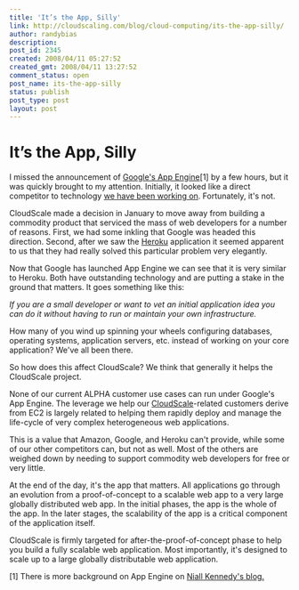 ```yaml
---
title: 'It’s the App, Silly'
link: http://cloudscaling.com/blog/cloud-computing/its-the-app-silly/
author: randybias
description: 
post_id: 2345
created: 2008/04/11 05:27:52
created_gmt: 2008/04/11 13:27:52
comment_status: open
post_name: its-the-app-silly
status: publish
post_type: post
layout: post
---
```


# It’s the App, Silly

I missed the announcement of [Google's App Engine](http://code.google.com/appengine/)[1] by a few hours, but it was quickly brought to my attention. Initially, it looked like a direct competitor to technology [we have been working on](http://www.cloudscale.net/). Fortunately, it's not. 

CloudScale made a decision in January to move away from building a commodity product that serviced the mass of web developers for a number of reasons. First, we had some inkling that Google was headed this direction. Second, after we saw the [Heroku](http://heroku.com/) application it seemed apparent to us that they had really solved this particular problem very elegantly. 

Now that Google has launched App Engine we can see that it is very similar to Heroku. Both have outstanding technology and are putting a stake in the ground that matters. It goes something like this: 

_If you are a small developer or want to vet an initial application idea you can do it without having to run or maintain your own infrastructure._

How many of you wind up spinning your wheels configuring databases, operating systems, application servers, etc. instead of working on your core application? We've all been there. 

So how does this affect CloudScale? We think that generally it helps the CloudScale project. 

None of our current ALPHA customer use cases can run under Google's App Engine. The leverage we help our [CloudScale](http://www.cloudscale.net/)-related customers derive from EC2 is largely related to helping them rapidly deploy and manage the life-cycle of very complex heterogeneous web applications. 

This is a value that Amazon, Google, and Heroku can't provide, while some of our other competitors can, but not as well. Most of the others are weighed down by needing to support commodity web developers for free or very little. 

At the end of the day, it's the app that matters. All applications go through an evolution from a proof-of-concept to a scalable web app to a very large globally distributed web app. In the initial phases, the app is the whole of the app. In the later stages, the scalability of the app is a critical component of the application itself. 

CloudScale is firmly targeted for after-the-proof-of-concept phase to help you build a fully scalable web application. Most importantly, it's designed to scale up to a large globally distributable web application. 

[1] There is more background on App Engine on [Niall Kennedy's blog.](http://www.niallkennedy.com/blog/2008/04/google-app-engine.html)